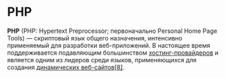 # PHP

**PHP** (PHP: Hypertext Preprocessor; первоначально Personal Home Page Tools) —  скриптовый язык общего назначения, интенсивно применяемый для разработки веб-приложений. В настоящее время поддерживается подавляющим большинством [хостинг-провайдеров](https://ru.wikipedia.org/wiki/%D0%A5%D0%BE%D1%81%D1%82%D0%B8%D0%BD%D0%B3) и является одним из лидеров среди языков, применяющихся для создания [динамических веб-сайтов](https://ru.wikipedia.org/wiki/%D0%94%D0%B8%D0%BD%D0%B0%D0%BC%D0%B8%D1%87%D0%B5%D1%81%D0%BA%D0%B8%D0%B9_%D1%81%D0%B0%D0%B9%D1%82)[[8\]](https://ru.wikipedia.org/wiki/PHP#cite_note-tiobe-8).